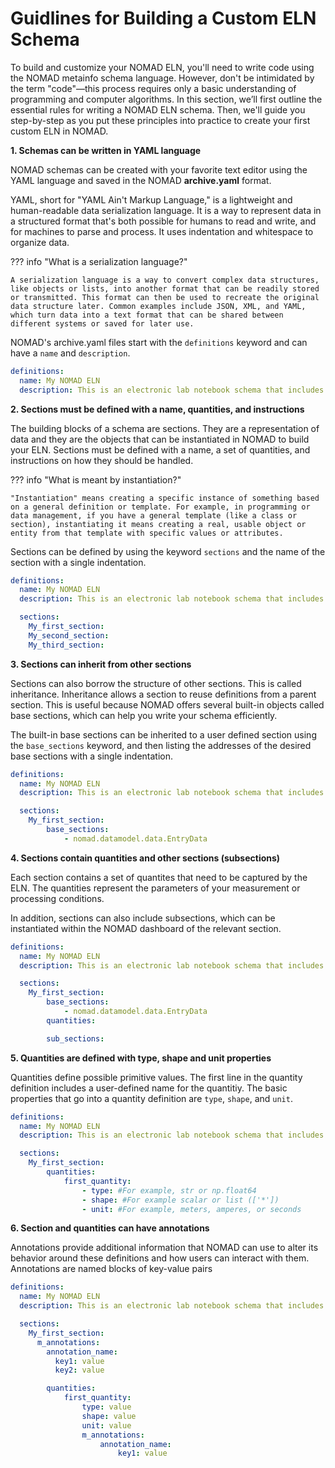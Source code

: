 <!-- ## Creating an Electronic Lab Notebook using Custom schema -->

# Guidlines for Building a Custom ELN Schema

To build and customize your NOMAD ELN, you'll need to write code using the NOMAD metainfo schema language. However, don't be intimidated by the term "code"—this process requires only a basic understanding of programming and computer algorithms.
In this section, we’ll first outline the essential rules for writing a NOMAD ELN schema. Then, we'll guide you step-by-step as you put these principles into practice to create your first custom ELN in NOMAD. 

**1. Schemas can be written in YAML language**

NOMAD schemas can be created with your favorite text editor using the YAML language and saved in the NOMAD **archive.yaml** format.

YAML, short for "YAML Ain't Markup Language," is a lightweight and human-readable data serialization language. It is a way to represent data in a structured format that's both possible for humans to read and write, and for machines to parse and process. It uses indentation and whitespace to organize data.

??? info "What is a serialization language?"

    A serialization language is a way to convert complex data structures, like objects or lists, into another format that can be readily stored or transmitted. This format can then be used to recreate the original data structure later. Common examples include JSON, XML, and YAML, which turn data into a text format that can be shared between different systems or saved for later use.

NOMAD's archive.yaml files start with the `definitions` keyword and can have a `name` and `description`.


```yaml
definitions:
  name: My NOMAD ELN
  description: This is an electronic lab notebook schema that includes several sections.
```


**2. Sections must be defined with a name, quantities, and instructions**

The building blocks of a schema are sections. They are a representation of data and they are the objects that can be instantiated in NOMAD to build your ELN. 
Sections must be defined with a name, a set of quantities, and instructions on how they should be handled. 

??? info "What is meant by instantiation?"

    "Instantiation" means creating a specific instance of something based on a general definition or template. For example, in programming or data management, if you have a general template (like a class or section), instantiating it means creating a real, usable object or entity from that template with specific values or attributes.

Sections can be defined by using the keyword `sections` and the name of the section with a single indentation.

```yaml
definitions:
  name: My NOMAD ELN
  description: This is an electronic lab notebook schema that includes several sections.

  sections:
    My_first_section:
    My_second_section:
    My_third_section:
```


**3. Sections can inherit from other sections**

Sections can also borrow the structure of other sections. This is called inheritance. Inheritance allows a section to reuse definitions from a parent section.
This is useful because NOMAD offers several built-in objects called base sections, which can help you write your schema efficiently.

The built-in base sections can be inherited to a user defined section using the `base_sections` keyword, and then listing the addresses of the desired base sections with a single indentation.

```yaml
definitions:
  name: My NOMAD ELN
  description: This is an electronic lab notebook schema that includes several sections.

  sections:
    My_first_section:
        base_sections:
            - nomad.datamodel.data.EntryData
```

**4. Sections contain quantities and other sections (subsections)**

Each section contains a set of quantites that need to be captured by the ELN. The quantities represent the parameters of your measurement or processing conditions.

In addition, sections can also include subsections, which can be instantiated within the NOMAD dashboard of the relevant section.

```yaml
definitions:
  name: My NOMAD ELN
  description: This is an electronic lab notebook schema that includes several sections.

  sections:
    My_first_section:
        base_sections:
            - nomad.datamodel.data.EntryData
        quantities:

        sub_sections:
```

**5. Quantities are defined with type, shape and unit properties**

Quantities define possible primitive values. The first line in the quantity definition includes a user-defined name for the quantitiy. The basic properties that go into a quantity definition are `type`, `shape`, and `unit`.

```yaml
definitions:
  name: My NOMAD ELN
  description: This is an electronic lab notebook schema that includes several sections.

  sections:
    My_first_section:
        quantities:
            first_quantity:
                - type: #For example, str or np.float64
                - shape: #For example scalar or list (['*'])
                - unit: #For example, meters, amperes, or seconds
```

**6. Section and quantities can have annotations**

 Annotations provide additional information that NOMAD can use to alter its behavior around these definitions and how users can interact with them. Annotations are named blocks of key-value pairs

```yaml
definitions:
  name: My NOMAD ELN
  description: This is an electronic lab notebook schema that includes several sections.

  sections:
    My_first_section:
      m_annotations:
        annotation_name:
          key1: value
          key2: value

        quantities:
            first_quantity:
                type: value
                shape: value
                unit: value
                m_annotations:
                    annotation_name:
                        key1: value
```




